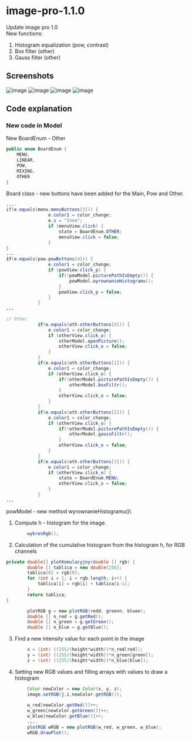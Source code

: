 # image-pro-1.1.0
Update image pro 1.0 \
New functions:
1. Histogram equalization (pow, contrast)
2. Box filter (other)
3. Gauss filter (other)
## Screenshots
![image](https://user-images.githubusercontent.com/72127610/116815946-45220680-ab60-11eb-807d-6923403d037b.png)
![image](https://user-images.githubusercontent.com/72127610/116815951-4b17e780-ab60-11eb-8389-aeeb7306d2b4.png)
![image](https://user-images.githubusercontent.com/72127610/116815953-50753200-ab60-11eb-8fe1-5d829425d484.png)
![image](https://user-images.githubusercontent.com/72127610/116815961-579c4000-ab60-11eb-9496-43fd90182a9a.png)
## Code explanation
### New code in Model
New BoardEnum - Other
```java
public enum BoardEnum {
	MENU,
	LINEAR,
	POW,
	MIXING,
	OTHER
}

```
Board class - new buttons have been added for the Main, Pow and Other.
```java
....
if(e.equals(menu.menuButtons[3])) {
				e.color1 = color_change;
				e.s = "Inne";
				if (menuView.click) {
					state = BoardEnum.OTHER;
					menuView.click = false;
				}
}
... 
if(e.equals(pow.powButtons[4])) {
				e.color1 = color_change;
				if (powView.click_p) {
					if(!powModel.picturePathIsEmpty()) {
						powModel.wyrownanieHistogramu();
					}
					powView.click_p = false;
				}
			}
...

// Other
			if(e.equals(oth.otherButtons[0])) {
				e.color1 = color_change;
				if (otherView.click_o) {
					otherModel.openPicture();
					otherView.click_o = false;
				}
			}
			if(e.equals(oth.otherButtons[1])) {
				e.color1 = color_change;
				if (otherView.click_o) {
					if(!otherModel.picturePathIsEmpty()) {
						otherModel.boxFiltr();
					}
					otherView.click_o = false;
				}
			}
			if(e.equals(oth.otherButtons[2])) {
				e.color1 = color_change;
				if (otherView.click_o) {
					if(!otherModel.picturePathIsEmpty()) {
						otherModel.gaussFiltr();
					}
					otherView.click_o = false;
				}
			}
			if(e.equals(oth.otherButtons[3])) {
				e.color1 = color_change;
				if (otherView.click_o) {
					state = BoardEnum.MENU;
					otherView.click_o = false;
				}
			}
...
```
powModel - new method wyrownanieHistogramu()\
1. Compute h - histogram for the image.
```java
		wykresRgb();
```
2. Calculation of the cumulative histogram from the histogram h, for RGB channels
```java
private double[] plotKomulacyjny(double [] rgb) {
	    double [] tablica = new double[256];
	    tablica[0] = rgb[0];
	    for (int i = 1; i < rgb.length; i++) {
	    	tablica[i] = rgb[i] + tablica[i-1];
	    }
		return tablica;
}
```
```java
		plotRGB g = new plotRGB(redd, greenn, bluee);
		double [] n_red = g.getRed();
		double [] n_green = g.getGreen();
		double [] n_blue = g.getBlue();
```
3. Find a new intensity value for each point in the image
```java
		x = (int) ((255/(height*width))*n_red[red]);
		y = (int) ((255/(height*width))*n_green[green]);
		z = (int) ((255/(height*width))*n_blue[blue]);
```
4. Setting new RGB values and filling arrays with values to draw a histogram
```java
		Color newColor = new Color(x, y, z);
		image.setRGB(j,i,newColor.getRGB());
				 
		w_red[newColor.getRed()]++;
		w_green[newColor.getGreen()]++;
		w_blue[newColor.getBlue()]++;
		....
		plotRGB wRGB = new plotRGB(w_red, w_green, w_blue);
		wRGB.drawPlot();
```
